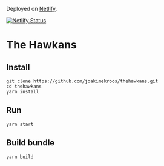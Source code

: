 
Deployed on [Netlify](https://www.netlify.com/).

[![Netlify Status](https://api.netlify.com/api/v1/badges/fe5b9e03-1adf-40a4-b323-bebf2eecf3f6/deploy-status)](https://app.netlify.com/sites/thehawkans/deploys)

# The Hawkans

## Install
```
git clone https://github.com/joakimekroos/thehawkans.git
cd thehawkans
yarn install
```

## Run
```
yarn start
```

## Build bundle
```
yarn build
```
